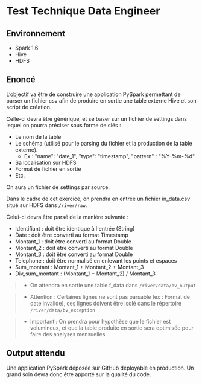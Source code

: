 
# Test Technique Data Engineer

## Environnement
* Spark 1.6
* Hive
* HDFS

## Enoncé
L’objectif va être de construire une application PySpark permettant de parser un fichier csv afin de produire en sortie une table externe Hive et son script de création.

Celle-ci devra être générique, et se baser sur un fichier de settings dans lequel on pourra préciser sous forme de clés :

* Le nom de la table
* Le schéma (utilisé pour le parsing du fichier et la production de la table externe).
  * Ex : "name": "date_1", "type": "timestamp", "pattern" : "%Y-%m-%d"
* Sa localisation sur HDFS
* Format de fichier en sortie
* Etc.

On aura un fichier de settings par source.

Dans le cadre de cet exercice, on prendra en entrée un fichier in_data.csv situé sur HDFS dans
`/river/raw`.

Celui-ci devra être parsé de la manière suivante :

* Identifiant : doit être identique à l'entrée (String)
* Date : doit être converti au format Timestamp
* Montant_1 : doit être converti au format Double
* Montant_2 : doit être converti au format Double
* Montant_3 : doit être converti au format Double
* Telephone : doit être normalisé en enlevant les points et espaces
* Sum_montant : Montant_1 + Montant_2 + Montant_3
* Div_sum_montant : (Montant_1 + Montant_2) / Montant_3

> * On attendra en sortie une table f_data dans `/river/data/bv_output`

> * Attention : Certaines lignes ne sont pas parsable (ex : Format de date invalide), ces lignes doivent être isolé dans le répertoire `/river/data/bv_exception`

> * Important : On prendra pour hypothèse que le fichier est volumineux, et que la table produite en sortie sera optimisée pour faire des analyses mensuelles


## Output attendu

Une application PySpark déposée sur GitHub déployable en production. Un grand soin devra
donc être apporté sur la qualité du code.